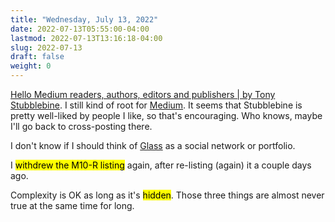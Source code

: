 ```yaml
---
title: "Wednesday, July 13, 2022"
date: 2022-07-13T05:55:00-04:00
lastmod: 2022-07-13T13:16:18-04:00
slug: 2022-07-13
draft: false
weight: 0
---
```


[Hello Medium readers, authors, editors and publishers | by Tony Stubblebine](https://coachtony.medium.com/hello-medium-readers-authors-editors-and-publishers-65bb728de2d8). I still kind of root for [Medium](https://medium.com). It seems that Stubblebine is pretty well-liked by people I like, so that's encouraging. Who knows, maybe I'll go back to cross-posting there.

I don't know if I should think of [Glass](https://glass.photo/jbaty) as a social network or portfolio.

I <mark>withdrew the M10-R listing</mark> again, after re-listing (again) it a couple days ago.

Complexity is OK as long as it's <mark>hidden</mark>. Those three things are almost never true at the same time for long.

[//]: # "Exported with love from a post written in Org mode"
[//]: # "- https://github.com/kaushalmodi/ox-hugo"
